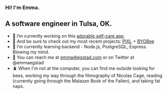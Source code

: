 ### Hi! I'm Emma.
## A software engineer in Tulsa, OK.

- :butterfly: I’m currently working on this [adorable self-care app](https://github.com/self-care-bear/self-care-bear).
- :bug: And be sure to check out my most recent projects: [PIXL](https://github.com/PIXLAPP/pixel-art-project) + [BYOBee](https://github.com/BYOBee-Project/BYOBee)
- :ant: I’m currently learning backend - Node.js, PostgreSQL, Express. Blowing my mind.
- :bee: You can reach me at emma@egstad.com or on Twitter at @emmaegstad
- :beetle: When I'm not at the computer, you can find me outside looking for bees, working my way through the filmography of Nicolas Cage, reading (currently going through the Malazan Book of the Fallen), and taking fat naps.

